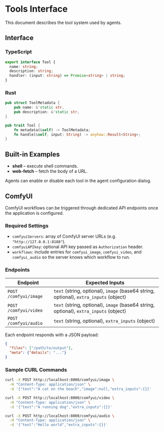 # Tools Interface

This document describes the tool system used by agents.

## Interface

### TypeScript

```typescript
export interface Tool {
  name: string;
  description: string;
  handler: (input: string) => Promise<string> | string;
}
```

### Rust

```rust
pub struct ToolMetadata {
    pub name: &'static str,
    pub description: &'static str,
}

pub trait Tool {
    fn metadata(&self) -> ToolMetadata;
    fn handle(&self, input: String) -> anyhow::Result<String>;
}
```

## Built-in Examples

- **shell** – execute shell commands.
- **web-fetch** – fetch the body of a URL.

Agents can enable or disable each tool in the agent configuration dialog.

## ComfyUI

ComfyUI workflows can be triggered through dedicated API endpoints once the
application is configured.

### Required Settings

- `comfyuiServers`: array of ComfyUI server URLs (e.g.
  `"http://127.0.0.1:8188"`).
- `comfyuiAPIkey`: optional API key passed as `Authorization` header.
- `workflows`: include entries for `comfyui_image`, `comfyui_video`, and
  `comfyui_audio` so the server knows which workflow to run.

### Endpoints

| Endpoint              | Expected Inputs                                                                 |
|-----------------------|----------------------------------------------------------------------------------|
| `POST /comfyui/image` | `text` (string, optional), `image` (base64 string, optional), `extra_inputs` (object) |
| `POST /comfyui/video` | `text` (string, optional), `image` (base64 string, optional), `extra_inputs` (object) |
| `POST /comfyui/audio` | `text` (string, optional), `extra_inputs` (object)                                |

Each endpoint responds with a JSON payload:

```json
{
  "files": ["/path/to/output"],
  "meta": {"details": "..."}
}
```

### Sample CURL Commands

```bash
curl -X POST http://localhost:8000/comfyui/image \
  -H "Content-Type: application/json" \
  -d '{"text":"A cat on the beach","image":null,"extra_inputs":{}}'

curl -X POST http://localhost:8000/comfyui/video \
  -H "Content-Type: application/json" \
  -d '{"text":"A running dog","extra_inputs":{}}'

curl -X POST http://localhost:8000/comfyui/audio \
  -H "Content-Type: application/json" \
  -d '{"text":"Hello world","extra_inputs":{}}'
```
